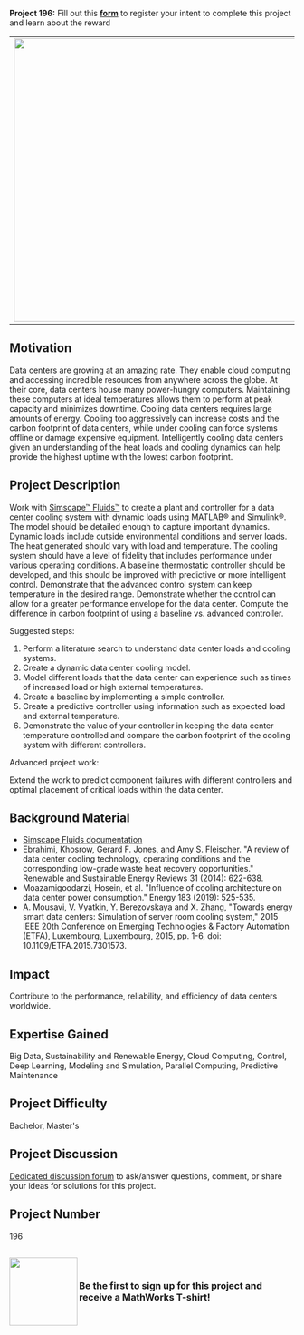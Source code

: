 **Project 196:** Fill out this <strong>[form](https://forms.office.com/Pages/ResponsePage.aspx?id=ETrdmUhDaESb3eUHKx3B5lOTzSa_A6lPqq2LJKzvpM5UMTBZRkc4UTRETjFERVRDWllQRE40OUFSQS4u)</strong> to  register your intent to complete this project and learn about the reward

<table>
<td><img src="https://gist.githubusercontent.com/robertogl/e0115dc303472a9cfd52bbbc8edb7665/raw/data center.jpg"  width=500 /></td>
<td><p><h1>Optimal Data Center Cooling</h1></p>
<p> Improve performance, stability, and cost effectiveness of data centers by designing a cooling algorithm that keeps the system running as efficiently as possible.</p>
</table>

## Motivation

Data centers are growing at an amazing rate. They enable cloud computing and accessing incredible resources from anywhere across the globe. At their core, data centers house many power-hungry computers. Maintaining these computers at ideal temperatures allows them to perform at peak capacity and minimizes downtime. Cooling data centers requires large amounts of energy. Cooling too aggressively can increase costs and the carbon footprint of data centers, while under cooling can force systems offline or damage expensive equipment.
Intelligently cooling data centers given an understanding of the heat loads and cooling dynamics can help provide the highest uptime with the lowest carbon footprint.

## Project Description

Work with [Simscape™ Fluids™](https://www.mathworks.com/products/simscape-fluids.html) to create a plant and controller for a data center cooling system with dynamic loads using MATLAB® and Simulink®. The model should be detailed enough to capture important dynamics.
Dynamic loads include outside environmental conditions and server loads. The heat generated should vary with load and temperature.
The cooling system should have a level of fidelity that includes performance under various operating conditions. 
A baseline thermostatic controller should be developed, and this should be improved with predictive or more intelligent control.
Demonstrate that the advanced control system can keep temperature in the desired range.
Demonstrate whether the control can allow for a greater performance envelope for the data center. Compute the difference in carbon footprint of using a baseline vs. advanced controller.

Suggested steps:

1. Perform a literature search to understand data center loads and cooling systems.
2. Create a dynamic data center cooling model. 
3. Model different loads that the data center can experience such as times of increased load or high external temperatures.
4. Create a baseline by implementing a simple controller.
5. Create a predictive controller using information such as expected load and external temperature.
6. Demonstrate the value of your controller in keeping the data center temperature controlled and compare the carbon footprint of the cooling system with different controllers.

Advanced project work:

Extend the work to predict component failures with different controllers and optimal placement of critical loads within the data center.

## Background Material

- [Simscape Fluids documentation](https://www.mathworks.com/help/physmod/hydro/index.html)
- Ebrahimi, Khosrow, Gerard F. Jones, and Amy S. Fleischer. "A review of data center cooling technology, operating conditions and the corresponding low-grade waste heat recovery opportunities." Renewable and Sustainable Energy Reviews 31 (2014): 622-638.
- Moazamigoodarzi, Hosein, et al. "Influence of cooling architecture on data center power consumption." Energy 183 (2019): 525-535.
- A. Mousavi, V. Vyatkin, Y. Berezovskaya and X. Zhang, "Towards energy smart data centers: Simulation of server room cooling system," 2015 IEEE 20th Conference on Emerging Technologies & Factory Automation (ETFA), Luxembourg, Luxembourg, 2015, pp. 1-6, doi: 10.1109/ETFA.2015.7301573.

## Impact

Contribute to the performance, reliability, and efficiency of data centers worldwide.

## Expertise Gained 

Big Data, Sustainability and Renewable Energy, Cloud Computing, Control, Deep Learning, Modeling and Simulation, Parallel Computing, Predictive Maintenance


## Project Difficulty

Bachelor, Master's

## Project Discussion

[Dedicated discussion forum](https://github.com/mathworks/MathWorks-Excellence-in-Innovation/discussions/27) to ask/answer questions, comment, or share your ideas for solutions for this project.

## Project Number

196

##

<img align="left" src="https://gist.githubusercontent.com/robertogl/e0115dc303472a9cfd52bbbc8edb7665/raw/86fc1b776d9952d9402cb3cbcd9ade5bf95d1e82/t-shirt.jpg" width="120">
<br>

### Be the first to sign up for this project and receive a MathWorks T-shirt!
